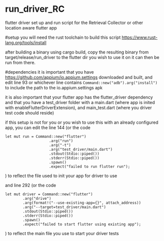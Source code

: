 # run_driver_RC
flutter driver set up and run script for the Retrieval Collector or other location aware flutter app

#setup
you will need the rust toolchain to build this script
https://www.rust-lang.org/tools/install

after building a binary using cargo build, copy the resulting binary from
target/release/run_driver to the flutter dir you wish to use it on
it can then be run from there.

#dependencies
it is important that you have https://github.com/appium/io.appium.settings downloaded and built, and edit line 93
or whichever line contains  ```Command::new("adb").arg("install")``` to include the path to the io.appium.settings apk

it is also important that your flutter app has the flutter_driver dependency and that you have a test_driver folder with a main.dart (where app is inited with enableFlutterDriverExtension), and main_test.dart (where you driver test code should reside)

if this setup is not for you or you wish to use this with an already configured app, you can edit the line 144 (or the code 
``` 
let mut run = Command::new("flutter")
                    .arg("run")
                    .arg("-t")
                    .arg("test_driver/main.dart")
                    .stdout(Stdio::piped())
                    .stderr(Stdio::piped())
                    .spawn()
                    .expect("failed to run flutter run");
```
)
to reflect the file used to init your app for driver to use

and line 292 (or the code
```
let mut driver = Command::new("flutter")
        .arg("drive")
        .arg(format!("--use-existing-app={}", attach_address))
        .arg("--target=test_driver/main.dart")
        .stdout(Stdio::piped())
        .stderr(Stdio::piped())
        .spawn()
        .expect("failed to start flutter using existing app");
```
)
to reflect the main file you use to start your driver tests        
